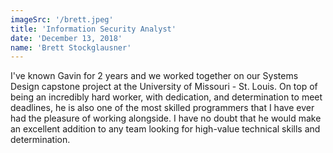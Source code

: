 ```yaml
---
imageSrc: '/brett.jpeg'
title: 'Information Security Analyst'
date: 'December 13, 2018'
name: 'Brett Stockglausner'
---
```


I've known Gavin for 2 years and we worked together on our Systems Design capstone project at the University of Missouri - St. Louis. On top of being an incredibly hard worker, with dedication, and determination to meet deadlines, he is also one of the most skilled programmers that I have ever had the pleasure of working alongside. I have no doubt that he would make an excellent addition to any team looking for high-value technical skills and determination.
